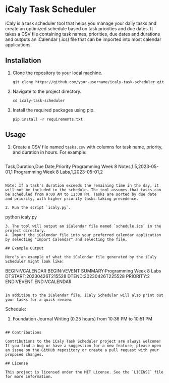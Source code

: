 # iCaly Task Scheduler

iCaly is a task scheduler tool that helps you manage your daily tasks and create an optimized schedule based on task priorities and due dates. It takes a CSV file containing task names, priorities, due dates and durations and outputs an iCalendar (.ics) file that can be imported into most calendar applications.

## Installation

1. Clone the repository to your local machine.
   ```
   git clone https://github.com/your-username/icaly-task-scheduler.git
   ```
2. Navigate to the project directory.
   ```
   cd icaly-task-scheduler
   ```
3. Install the required packages using pip.
   ```
   pip install -r requirements.txt
   ```

## Usage

1. Create a CSV file named `tasks.csv` with columns for task name, priority, and duration in hours. For example:

   ```
Task,Duration,Due Date,Priority
Programming Week 8 Notes,1.5,2023-05-01,1
Programming Week 8 Labs,1,2023-05-01,2
   ```

   Note: If a task's duration exceeds the remaining time in the day, it will not be included in the schedule. The tool assumes that tasks can be scheduled from 9:00 AM to 11:00 PM. Tasks are sorted by due date and priority, with higher priority tasks taking precedence.

2. Run the script `icaly.py`.
   ```
   python icaly.py
   ```
3. The tool will output an iCalendar file named `schedule.ics` in the project directory.
4. Import the iCalendar file into your preferred calendar application by selecting "Import Calendar" and selecting the file.

## Example Output

Here's an example of what the iCalendar file generated by the iCaly Scheduler might look like:

```
BEGIN:VCALENDAR
BEGIN:VEVENT
SUMMARY:Programming Week 8 Labs
DTSTART:20230426T215528
DTEND:20230426T225528
PRIORITY:2
END:VEVENT
END:VCALENDAR
```

In addition to the iCalendar file, iCaly Schedular will also print out your tasks for a quick review:

```
Schedule:
1. Foundation Journal Writing (0.25 hours) from 10:36 PM to 10:51 PM
```

## Contributions

Contributions to the iCaly Task Scheduler project are always welcome! If you find a bug or have a suggestion for a new feature, please open an issue on the GitHub repository or create a pull request with your proposed changes.

## License

This project is licensed under the MIT License. See the `LICENSE` file for more information.
